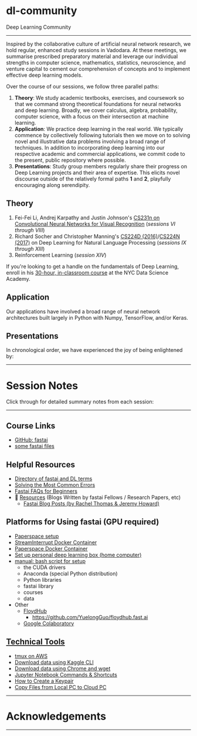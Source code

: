 # dl-community
Deep Learning Community

***
Inspired by the collaborative culture of artificial neural network research, we hold regular, enhanced study sessions in Vadodara. At these meetings, we summarise prescribed preparatory material and leverage our individual strengths in computer science, mathematics, statistics, neuroscience, and venture capital to cement our comprehension of concepts and to implement effective deep learning models. 

Over the course of our sessions, we follow three parallel paths: 

1. **Theory**: We study academic textbooks, exercises, and coursework so that we command strong theoretical foundations for neural networks and deep learning. Broadly, we cover calculus, algebra, probability, computer science, with a focus on their intersection at machine learning. 
2. **Application**: We practice deep learning in the real world. We typically commence by collectively following tutorials then we move on to solving novel and illustrative data problems involving a broad range of techniques. In addition to incorporating deep learning into our respective academic and commercial applications, we commit code to the present, public repository where possible. 
3. **Presentations**: Study group members regularly share their progress on Deep Learning projects and their area of expertise. This elicits novel discourse outside of the relatively formal paths **1** and **2**, playfully encouraging along serendipity. 

## Theory

1. Fei-Fei Li, Andrej Karpathy and Justin Johnson's [CS231n on Convolutional Neural Networks for Visual Recognition](http://cs231n.github.io/) (*sessions VI through VIII*)
2. Richard Socher and Christopher Manning's [CS224D (2016)](https://cs224d.stanford.edu/)/[CS224N (2017)](http://web.stanford.edu/class/cs224n/) on Deep Learning for Natural Language Processing (*sessions IX through XIII*)
3. Reinforcement Learning (*session XIV*)

If you're looking to get a handle on the fundamentals of Deep Learning, enroll in his [30-hour, in-classroom course](https://medium.com/@jjpkrohn/build-your-own-deep-learning-project-via-my-30-hour-course-e995ea025ba8) at the NYC Data Science Academy. 


## Application

Our applications have involved a broad range of neural network architectures built largely in Python with Numpy, TensorFlow, and/or Keras. 


## Presentations

In chronological order, we have experienced the joy of being enlightened by: 



***

# Session Notes

Click through for detailed summary notes from each session: 


***

## Course Links
* [GitHub: fastai](https://github.com/fastai/fastai)
* [some fastai files](http://files.fast.ai)

## Helpful Resources
* [Directory of fastai and DL terms](fastai_dl_terms.md)
* [Solving the Most Common Errors](tips_troubleshooting.md)
* [Fastai FAQs for Beginners](tips_faq_beginners.md)
* :red_circle: [Resources](resources.md) (Blogs Written by fastai Fellows / Research Papers, etc)
  - [Fastai Blog Posts (by Rachel Thomas & Jeremy Howard)](http://www.fast.ai/topics/)
  
## Platforms for Using fastai (GPU required)
* [Paperspace setup](tools/paperspace.md)
* [StreamInterrupt Docker Container](https://github.com/ELSPL/dockerfiles/tree/master/fastai)
* [Paperspace Docker Container](https://hub.docker.com/r/paperspace/fastai/)
* [Set up personal deep learning box (home computer)](tools/setup_personal_dl_box.md)
* [manual: bash script for setup](http://files.fast.ai/setup/paperspace)
  - the CUDA drivers
  - Anaconda (special Python distribution)
  - Python libraries
  - fastai library
  - courses
  - data  
* Other
  - [FloydHub](https://www.floydhub.com)
    - https://github.com/YuelongGuo/floydhub.fast.ai
  - [Google Colaboratory](https://colab.research.google.com/drive/1nfyBszNaiSY14Q3bwT9hwUjF-hfpJxdR)
  
## [Technical Tools](tools/)
* [tmux on AWS](tools/tmux.md)
* [Download data using Kaggle CLI](tools/download_data_kaggle_cli.md)
* [Download data using Chrome and wget](tools/download_data_browser_curlwget.md)
* [Jupyter Notebook Commands & Shortcuts](tools/jupyter_notebook.md)
* [How to Create a Keypair](tools/create_keypair.md)
* [Copy Files from Local PC to Cloud PC](tools/copy_files_local_to_cloud.md)

***

# Acknowledgements


***
